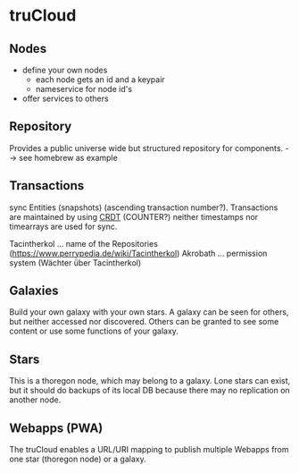 truCloud
========

## Nodes
- define your own nodes
    - each node gets an id and a keypair
    - nameservice for node id's
- offer services to others

## Repository
Provides a public universe wide but structured repository for components.
--> see homebrew as example 

## Transactions

sync Entities (snapshots) (ascending transaction number?).
Transactions are maintained by using [CRDT](https://github.com/yjs/yjs#Yjs-CRDT-Algorithm) (COUNTER?)
neither timestamps nor timearrays are used for sync.  

Tacintherkol ... name of the Repositories   (https://www.perrypedia.de/wiki/Tacintherkol)
Akrobath     ... permission system          (Wächter über Tacintherkol)

## Galaxies

Build your own galaxy with your own stars. A galaxy can be seen for others,
but neither accessed nor discovered. Others can be granted to see some content or
use some functions of your galaxy. 

## Stars

This is a thoregon node, which may belong to a galaxy.  Lone stars can exist, but it should
do backups of its local DB because there may no replication on another node.

## Webapps (PWA)

The truCloud enables a URL/URI mapping to publish multiple Webapps from one star (thoregon node)
or a galaxy.
